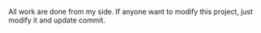All work are done from my side. If anyone want to modify this project, just modify it and update commit.

